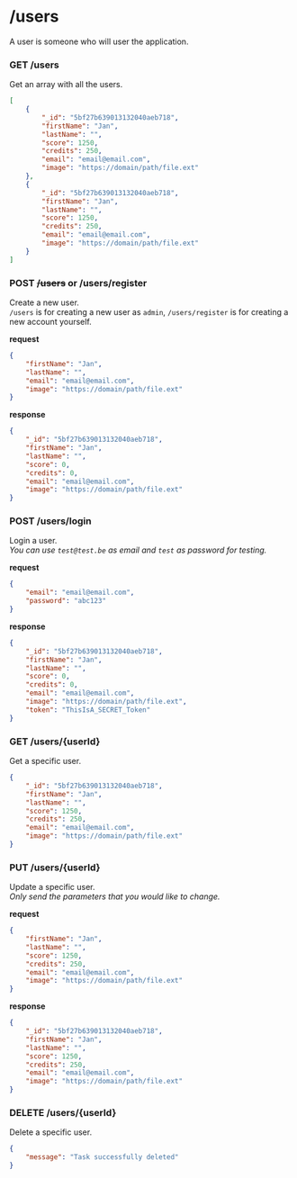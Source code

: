 # /users
A user is someone who will user the application.

### GET /users
Get an array with all the users.

```json
[
    {
        "_id": "5bf27b639013132040aeb718",
        "firstName": "Jan",
        "lastName": "",
        "score": 1250,
        "credits": 250,
        "email": "email@email.com",
        "image": "https://domain/path/file.ext"
    },
    {
        "_id": "5bf27b639013132040aeb718",
        "firstName": "Jan",
        "lastName": "",
        "score": 1250,
        "credits": 250,
        "email": "email@email.com",
        "image": "https://domain/path/file.ext"
    }
]
```

### POST ~~/users~~ or /users/register
Create a new user.  
`/users` is for creating a new user as `admin`, `/users/register` is for creating a new account yourself.

**request**
```json
{
    "firstName": "Jan",
    "lastName": "",
    "email": "email@email.com",
    "image": "https://domain/path/file.ext"
}
```
**response**
```json
{
    "_id": "5bf27b639013132040aeb718",
    "firstName": "Jan",
    "lastName": "",
    "score": 0,
    "credits": 0,
    "email": "email@email.com",
    "image": "https://domain/path/file.ext"
}
```

### POST /users/login
Login a user.  
*You can use `test@test.be` as email and `test` as password for testing.*

**request**
```json
{
    "email": "email@email.com",
    "password": "abc123"
}
```
**response**
```json
{
    "_id": "5bf27b639013132040aeb718",
    "firstName": "Jan",
    "lastName": "",
    "score": 0,
    "credits": 0,
    "email": "email@email.com",
    "image": "https://domain/path/file.ext",
    "token": "ThisIsA_SECRET_Token"
}
```

### GET /users/{userId}
Get a specific user.

```json
{
    "_id": "5bf27b639013132040aeb718",
    "firstName": "Jan",
    "lastName": "",
    "score": 1250,
    "credits": 250,
    "email": "email@email.com",
    "image": "https://domain/path/file.ext"
}
```

### PUT /users/{userId}
Update a specific user.  
*Only send the parameters that you would like to change.*

**request**
```json
{
    "firstName": "Jan",
    "lastName": "",
    "score": 1250,
    "credits": 250,
    "email": "email@email.com",
    "image": "https://domain/path/file.ext"
}
```
**response**
```json
{
    "_id": "5bf27b639013132040aeb718",
    "firstName": "Jan",
    "lastName": "",
    "score": 1250,
    "credits": 250,
    "email": "email@email.com",
    "image": "https://domain/path/file.ext"
}
```

### DELETE /users/{userId}
Delete a specific user.

```json
{
    "message": "Task successfully deleted"
}
```